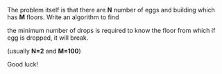 The problem itself is that there are **N** number of eggs and building which has **M** floors. Write an algorithm to find

the minimum number of drops is required to know the floor from which if egg is dropped, it will break.

(usually **N=2** and **M=100**)

Good luck!